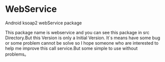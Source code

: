 WebService
==========

Android ksoap2 webService package

This package name is webservice and you can see this package in src Directory.But this Version is only a Initial Version.
It`s means have some bug or some problem cannot be solve so I hope someone who are interested to help me improve this call service.But some simple to use without problems。
